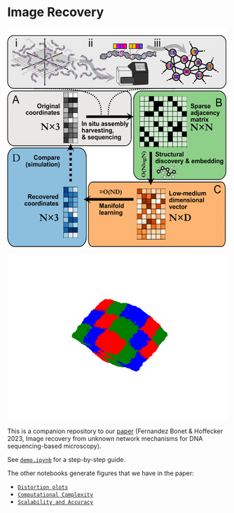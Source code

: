 # Image Recovery

<img src="image_recovery_scheme.png" width="500" height="500" />

![Image Recovery](recov_image_animated.gif)



This is a companion repository to our [paper](https://www.biorxiv.org/content/10.1101/2022.09.29.510142v1) (Fernandez Bonet & Hoffecker 2023, Image recovery from unknown network mechanisms for DNA sequencing-based microscopy).

See [`demo.ipynb`](https://github.com/DavidFernandezBonet/ImageRecovery/blob/master/Code/Tutorials/demo.ipynb) for a step-by-step guide.

The other notebooks generate figures that we have in the paper:

* [`Distortion plots`](https://github.com/DavidFernandezBonet/ImageRecovery/blob/master/Code/Tutorials/Distortion%20plots%20.ipynb)
* [`Computational Complexity`](https://github.com/DavidFernandezBonet/ImageRecovery/blob/master/Code/Tutorials/Computational%20Complexity.ipynb)
* [`Scalability and Accuracy`](https://github.com/DavidFernandezBonet/ImageRecovery/blob/master/Code/Tutorials/Scalability%20and%20Accuracy.ipynb)

